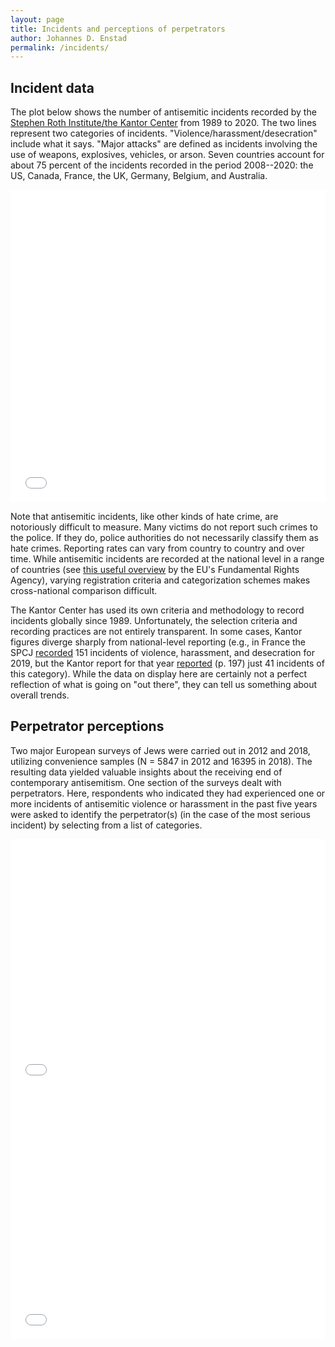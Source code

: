 ```yaml
---
layout: page
title: Incidents and perceptions of perpetrators
author: Johannes D. Enstad
permalink: /incidents/
---
```

## Incident data

The plot below shows the number of antisemitic incidents recorded by the [Stephen Roth Institute/the Kantor Center](https://en-humanities.tau.ac.il/kantor/rerearch/annual_reports) from 1989 to 2020. The two lines represent two categories of incidents. "Violence/harassment/desecration" include what it says. "Major attacks" are defined as incidents involving the use of weapons, explosives, vehicles, or arson. Seven countries account for about 75 percent of the incidents recorded in the period 2008--2020: the US, Canada, France, the UK, Germany, Belgium, and Australia.

<iframe src="/chaceweb/assets/incidents_plot.html" height="500px" width="100%" style="border:none;"></iframe>

Note that antisemitic incidents, like other kinds of hate crime, are notoriously difficult to measure. Many victims do not report such crimes to the police. If they do, police authorities do not necessarily classify them as hate crimes. Reporting rates can vary from country to country and over time. While antisemitic incidents are recorded at the national level in a range of countries (see [this useful overview](https://fra.europa.eu/en/publication/2020/antisemitism-overview-2009-2019) by the EU's Fundamental Rights Agency), varying registration criteria and categorization schemes makes cross-national comparison difficult.

The Kantor Center has used its own criteria and methodology to record incidents globally since 1989. Unfortunately, the selection criteria and recording practices are not entirely transparent. In some cases, Kantor figures diverge sharply from national-level reporting (e.g., in France the SPCJ [recorded](https://www.antisemitisme.fr/dl/2019-EN) 151 incidents of violence, harassment, and desecration for 2019, but the Kantor report for that year [reported](https://en-humanities.tau.ac.il/sites/humanities_en.tau.ac.il/files/media_server/humanities/kantor/Kantor%20Report%202020_130820.pdf) (p. 197) just 41 incidents of this category). While the data on display here are certainly not a perfect reflection of what is going on "out there", they can tell us something about overall trends.

## Perpetrator perceptions

Two major European surveys of Jews were carried out in 2012 and 2018, utilizing convenience samples (N = 5847 in 2012 and 16395 in 2018). The resulting data yielded valuable insights about the receiving end of contemporary antisemitism. One section of the surveys dealt with perpetrators. Here, respondents who indicated they had experienced one or more incidents of antisemitic violence or harassment in the past five years were asked to identify the perpetrator(s) (in the case of the most serious incident) by selecting from a list of categories.

<iframe src="/chaceweb/assets/perps_v_plot.html" height="400px" width="100%" style="border:none;"></iframe>

<br>

<iframe src="/chaceweb/assets/perps_h_plot.html" height="400px" width="100%" style="border:none;"></iframe>

